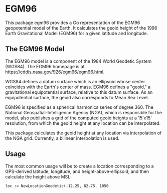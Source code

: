 # EGM96

This package egm96 provides a Go representation of the EGM96 geopotential model of the Earth.
It calculates the geoid height of the 1996 Earth Gravitational Model (EGM96) for a given latitude and longitude.

## The EGM96 Model
The EGM96 model is a component of the 1984 World Geodetic System (WGS84).
The EGM96 homepage is at https://cddis.nasa.gov/926/egm96/egm96.html.

WGS84 defines a datum surface which is an ellipsoid whose center coincides with the Earth's center of mass.
EGM96 defines a "geoid," a gravitational equipotential surface, relative to this datum surface.
As an equipotential surface, the geoid also corresponds to Mean Sea Level.

EGM96 is specified as a spherical harmonics series of degree 360.
The National Geospatial-Intelligence Agency (NGA), which is responsible for the model,
also publishes a grid of the computed geoid heights at a 15'x15' resolution, from which
the geoid height at any location can be interpolated.

This package calculates the geoid height at any location via interpolation of the NGA grid.
Currently, a bilinear interpolation is used.

## Usage
The most common usage will be to create a location corresponding to
a GPS-derived latitude, longitude, and height-above-ellipsoid, and then
calculate the height above MSL:

	loc := NewLocationGeodetic(-12.25, 82.75, 1050